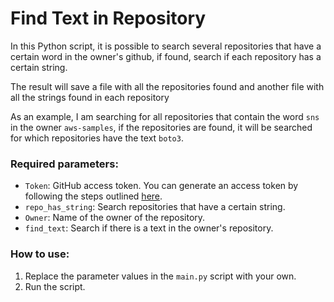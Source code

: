 # Find Text in Repository

In this Python script, it is possible to search several repositories that have a certain word in the owner's github, if found, search if each repository has a certain string.

The result will save a file with all the repositories found and another file with all the strings found in each repository

As an example, I am searching for all repositories that contain the word `sns` in the owner `aws-samples`, if the repositories are found, it will be searched for which repositories have the text `boto3`.

### Required parameters:

- `Token`: GitHub access token. You can generate an access token by following the steps outlined [here](https://docs.github.com/en/enterprise-server@3.9/authentication/keeping-your-account-and-data-secure/managing-your-personal-access-tokens).
- `repo_has_string`: Search repositories that have a certain string.
- `Owner`: Name of the owner of the repository.
- `find_text`: Search if there is a text in the owner's repository.

### How to use:
1. Replace the parameter values in the `main.py` script with your own.
2. Run the script.